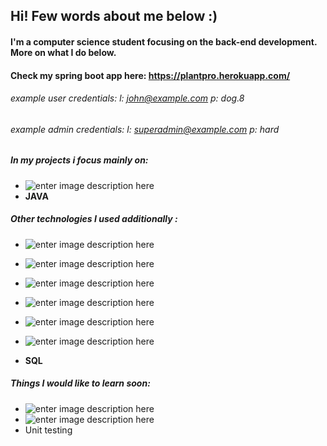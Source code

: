 ## Hi! Few words about me below :)

####  I'm a computer science student focusing on the back-end development. More on what I do below.

#### Check my spring boot app here: https://plantpro.herokuapp.com/  
###### example user credentials: l: john@example.com p: dog.8  
###### example admin credentials: l: superadmin@example.com p: hard 

##### In my projects i focus mainly on:
 - ![enter image description
   here](https://img.shields.io/badge/Spring%20Boot-6DB33F.svg?style=for-the-badge&logo=Spring-Boot&logoColor=white)
 - **JAVA**

##### Other technologies I used additionally :

 - ![enter image description here](https://img.shields.io/badge/Liquibase-2962FF.svg?style=for-the-badge&logo=Liquibase&logoColor=white)
 
 - ![enter image description here](https://img.shields.io/badge/CSS3-1572B6.svg?style=for-the-badge&logo=CSS3&logoColor=white)
 - ![enter image description here](https://img.shields.io/badge/HTML5-E34F26.svg?style=for-the-badge&logo=HTML5&logoColor=white)
 
 - ![enter image description
   here](https://img.shields.io/badge/C++-00599C.svg?style=for-the-badge&logo=C%20%20&logoColor=white)
 - ![enter image description
   here](https://img.shields.io/badge/Python-3776AB.svg?style=for-the-badge&logo=Python&logoColor=white)
 - ![enter image description
   here](https://img.shields.io/badge/C%20Sharp-239120.svg?style=for-the-badge&logo=C-Sharp&logoColor=white)

  -  **SQL**

 ##### Things I would like to learn soon:
 

 - ![enter image description
   here](https://img.shields.io/badge/Docker-2496ED.svg?style=for-the-badge&logo=Docker&logoColor=white)
 - ![enter image description
   here](https://img.shields.io/badge/Amazon%20AWS-232F3E.svg?style=for-the-badge&logo=Amazon-AWS&logoColor=white)
 - Unit testing



